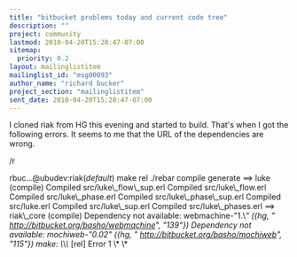 ```yaml
---
title: "bitbucket problems today and current code tree"
description: ""
project: community
lastmod: 2010-04-20T15:28:47-07:00
sitemap:
  priority: 0.2
layout: mailinglistitem
mailinglist_id: "msg00093"
author_name: "richard bucker"
project_section: "mailinglistitem"
sent_date: 2010-04-20T15:28:47-07:00
---
```



I cloned riak from HG this evening and started to build. That's when I got
the following errors. It seems to me that the URL of the dependencies are
wrong.

/r


rbuc...@ubudev:riak$(default)$ make rel
./rebar compile generate
==&gt; luke (compile)
Compiled src/luke\\_flow\\_sup.erl
Compiled src/luke\\_flow.erl
Compiled src/luke\\_phase.erl
Compiled src/luke\\_phase\\_sup.erl
Compiled src/luke.erl
Compiled src/luke\\_sup.erl
Compiled src/luke\\_phases.erl
==&gt; riak\\_core (compile)
Dependency not available: webmachine-"1.\\*" ({hg,
 "
http://bitbucket.org/basho/webmachine",
 "139"})
Dependency not available: mochiweb-"0.02" ({hg,
 "
http://bitbucket.org/basho/mochiweb",
 "115"})
make: \\*\\*\\* [rel] Error 1
\\*
\\*
